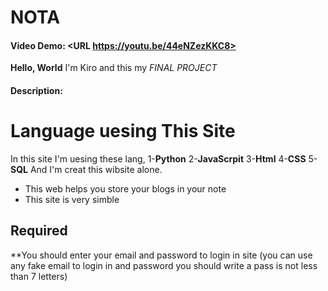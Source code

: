 # NOTA
#### Video Demo:  <URL https://youtu.be/44eNZezKKC8>

**Hello, World**
I'm Kiro and this my *FINAL PROJECT*

#### Description:
# Language uesing This Site
In this site I'm uesing these lang,
1-**Python**
2-**JavaScrpit**
3-**Html**
4-**CSS**
5-**SQL**
And I'm creat this wibsite alone.

* This web helps you store your blogs in your note
* This site is very simble 

## Required 
**You should enter your email and password to login in site (you can use any fake email to login in and password you should write a pass is not less than 7 letters)
